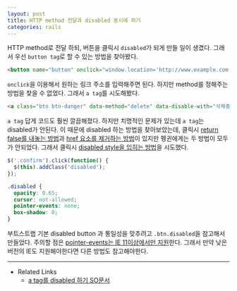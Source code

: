 ```yaml
---
layout: post
title: HTTP method 전달과 disabled 동시에 하기
categories: rails
---
```


HTTP method로 전달 하되, 버튼을 클릭시 `disabled`가 되게 만들 일이 생겼다. 그래서 우선 `button tag`로 할 수 있는 방법을 찾아봤다.

```html
<button name="button" onclick="window.location='http://www.example.com';" class="btn btn-danger" data-disable-with="삭제중">삭제</button>
```

`onclick`을 이용해서 원하는 링크 주소를 입력해주면 된다. 하지만 method를 정해주는 방법을 찾을 수 없었다. 그래서 `a tag`를 시도해봤다.

```html
<a class="btn btn-danger" data-method="delete" data-disable-with="삭제중" href="http://localhost:3000/systems/delete?id=4&amp;kind=accessors">삭제</a>
```

`a tag` 답게 코드도 훨씬 깔끔해졌다. 하지만 치명적인 문제가 있는데 `a tag`는 disabled가 안된다. 이 때문에 disabled 하는 방법을 찾아보았는데, 클릭시 [return false를 내놓는 방법](http://stackoverflow.com/a/13955726/3910390)과 [href 요소를 제거하는 방법](http://stackoverflow.com/a/13955716/3910390)이 있지만 펭귄에게는 두 방법이 모두가 안되었다. 그래서 클릭시 [disabled style을 입히는 방법](http://stackoverflow.com/a/27057625/3910390)을 시도했다.

```js
$('.confirm').click(function() {
  $(this).addClass('disabled');
});
```

```css
.disabled {
  opacity: 0.65;
  cursor: not-allowed;
  pointer-events: none;
  box-shadow: 0;
}
```

부트스트랩 기본 disabled button 과 통일성을 맞추려고 `.btn.disabled`을 참고해서 만들었다. 주의할 점은 [pointer-events는 IE 11이상에서만 지원](http://caniuse.com/#feat=pointer-events)한다. 그래서 만약 낮은 버전의 IE도 지원해야한다면 다른 방법도 참고해야한다.

---
* Related Links
  * [a tag를 disabled 하기 SO문서](http://stackoverflow.com/questions/13955667/disabled-href-tag)